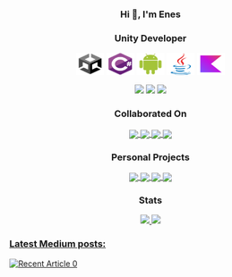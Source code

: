 <h3 align="center">Hi 👋, I'm Enes</h3>
<h3 align="center">Unity Developer</h3>
<div style="display: inline_block" align="center">
  <img align="center" height="40" width="50" src="https://raw.githubusercontent.com/devicons/devicon/master/icons/unity/unity-original.svg">
  <img align="center" height="40" width="50" src="https://raw.githubusercontent.com/devicons/devicon/master/icons/csharp/csharp-original.svg">
    <img align="center" height="40" width="50" src="https://raw.githubusercontent.com/devicons/devicon/master/icons/android/android-original.svg">
  <img align="center" height="40" width="50" src="https://raw.githubusercontent.com/devicons/devicon/master/icons/java/java-original.svg">
  <img align="center" height="40" width="50" src="https://raw.githubusercontent.com/devicons/devicon/master/icons/kotlin/kotlin-original.svg">
  </br>  </br>
  
<div align="center">
  <a href = "mailto:enesozdemir6167@hotmail.com"><img src="https://img.shields.io/badge/-mail-%23333?style=for-the-badge&logo=hotmail&logoColor=white" target="_blank"></a>
  <a href="https://www.linkedin.com/in/e-ozdemir/" target="_blank"><img src="https://img.shields.io/badge/-LinkedIn-%230077B5?style=for-the-badge&logo=linkedin&logoColor=white" target="_blank"></a> 
    <a href="https://enesozdemir.medium.com" target="_blank"><img src="https://img.shields.io/badge/-Medium-%23333?style=for-the-badge&logo=medium&logoColor=white" target="_blank"></a> 
  <h3 align="center">Collaborated On</h3>

<a href="https://github.com/EvilMindDevs/hms-unity-plugin">
  <img align="center" src="https://github-readme-stats.vercel.app/api/pin/?username=EvilMindDevs&repo=hms-unity-plugin&theme=radical" />
</a>
<a href="https://github.com/EvilMindDevs/hms-sdk-unity">
  <img align="center" src="https://github-readme-stats.vercel.app/api/pin/?username=EvilMindDevs&repo=hms-sdk-unity&theme=radical" />
</a>
  <a href="https://github.com/Explore-In-HMS/huawei.ads.admob_mediation">
  <img align="center" src="https://github-readme-stats.vercel.app/api/pin/?username=Explore-In-HMS&repo=huawei.ads.admob_mediation&theme=radical" />
</a>
  <a href="https://github.com/Explore-In-HMS/huawei.ads.smartadsserver_mediation">
  <img align="center" src="https://github-readme-stats.vercel.app/api/pin/?username=Explore-In-HMS&repo=huawei.ads.smartadsserver_mediation&theme=radical" />
</a>
<h3 align="center">Personal Projects</h3>

<a href="https://github.com/enes-ozdemir/Castle-Defense">
  <img align="center" src="https://github-readme-stats.vercel.app/api/pin/?username=enes-ozdemir&repo=Castle-Defense&theme=github_dark" />
</a>
<a href="https://github.com/enes-ozdemir/MonsterClicker">
  <img align="center" src="https://github-readme-stats.vercel.app/api/pin/?username=enes-ozdemir&repo=MonsterClicker&theme=github_dark" />
</a>
<a href="https://github.com/enes-ozdemir/thespell">
  <img align="center" src="https://github-readme-stats.vercel.app/api/pin/?username=enes-ozdemir&repo=thespell&theme=github_dark" />
</a>
<a href="https://github.com/enes-ozdemir/3D-Farm-Game">
  <img align="center" src="https://github-readme-stats.vercel.app/api/pin/?username=enes-ozdemir&repo=3D-Farm-Game&theme=github_dark" />
</a>

<h3 align="center">Stats</h3>
<div align="center">
  <a href="https://github.com/enes-ozdemir">
  <img height="180em" src="https://github-readme-stats.vercel.app/api?username=enes-ozdemir&show_icons=true&theme=merko&include_all_commits=true&count_private=true"/>

  <img height="180em" src="https://github-readme-stats.vercel.app/api/top-langs/?username=enes-ozdemir&layout=compact&hide=Shaderlab,SCSS,HLSL,Less&langs_count=5&theme=merko"/>

<h3 align="left">Latest Medium posts:</h3>
<p align="left">
<a target="_blank" href="https://github-readme-medium-recent-article.vercel.app/medium/@enesozdemir/0"><img src="https://github-readme-medium-recent-article.vercel.app/medium/@enesozdemir/0" alt="Recent Article 0"> 

</div>



